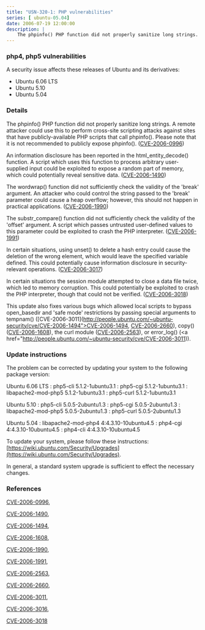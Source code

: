 ```yaml
---
title: "USN-320-1: PHP vulnerabilities"
series: [ ubuntu-05.04]
date: 2006-07-19 12:00:00
description: |
    The phpinfo() PHP function did not properly sanitize long strings. A remote attacker could use this to perform cross-site scripting attacks against sites that have publicly-available PHP scripts that call phpinfo(). Please note that it is not recommended to publicly expose phpinfo(). ([CVE-2006-0996](http://people.ubuntu.com/~ubuntu-security/cve/CVE-2006-0996))
--- 
```

 
### php4, php5 vulnerabilities

A security issue affects these releases of Ubuntu and its derivatives:

* Ubuntu 6.06 LTS
* Ubuntu 5.10
* Ubuntu 5.04

### Details

The phpinfo() PHP function did not properly sanitize long strings. A remote attacker could use this to perform cross-site scripting attacks against sites that have publicly-available PHP scripts that call phpinfo(). Please note that it is not recommended to publicly expose phpinfo(). ([CVE-2006-0996](http://people.ubuntu.com/~ubuntu-security/cve/CVE-2006-0996))

An information disclosure has been reported in the html_entity_decode() function. A script which uses this function to process arbitrary user-supplied input could be exploited to expose a random part of memory, which could potentially reveal sensitive data. ([CVE-2006-1490](http://people.ubuntu.com/~ubuntu-security/cve/CVE-2006-1490))

The wordwrap() function did not sufficiently check the validity of the &#39;break&#39; argument. An attacker who could control the string passed to the &#39;break&#39; parameter could cause a heap overflow; however, this should not happen in practical applications. ([CVE-2006-1990](http://people.ubuntu.com/~ubuntu-security/cve/CVE-2006-1990))

The substr_compare() function did not sufficiently check the validity of the &#39;offset&#39; argument. A script which passes untrusted user-defined values to this parameter could be exploited to crash the PHP interpreter. ([CVE-2006-1991](http://people.ubuntu.com/~ubuntu-security/cve/CVE-2006-1991))

In certain situations, using unset() to delete a hash entry could cause the deletion of the wrong element, which would leave the specified variable defined. This could potentially cause information disclosure in security-relevant operations. ([CVE-2006-3017](http://people.ubuntu.com/~ubuntu-security/cve/CVE-2006-3017))

In certain situations the session module attempted to close a data file twice, which led to memory corruption. This could potentially be exploited to crash the PHP interpreter, though that could not be verified. ([CVE-2006-3018](http://people.ubuntu.com/~ubuntu-security/cve/CVE-2006-3018))

This update also fixes various bugs which allowed local scripts to bypass open_basedir and &#39;safe mode&#39; restrictions by passing special arguments to tempnam() ([CVE-2006-3011](http://people.ubuntu.com/~ubuntu-security/cve/CVE-2006-1494">CVE-2006-1494</a>, <a href="http://people.ubuntu.com/~ubuntu-security/cve/CVE-2006-2660">CVE-2006-2660</a>), copy() (<a href="http://people.ubuntu.com/~ubuntu-security/cve/CVE-2006-1608">CVE-2006-1608</a>), the curl module (<a href="http://people.ubuntu.com/~ubuntu-security/cve/CVE-2006-2563">CVE-2006-2563</a>), or error_log() (<a href="http://people.ubuntu.com/~ubuntu-security/cve/CVE-2006-3011)).

### Update instructions

The problem can be corrected by updating your system to the following package version:

Ubuntu 6.06 LTS
 : php5-cli <span>5.1.2-1ubuntu3.1</span>
 : php5-cgi <span>5.1.2-1ubuntu3.1</span>
 : libapache2-mod-php5 <span>5.1.2-1ubuntu3.1</span>
 : php5-curl <span>5.1.2-1ubuntu3.1</span>

Ubuntu 5.10
 : php5-cli <span>5.0.5-2ubuntu1.3</span>
 : php5-cgi <span>5.0.5-2ubuntu1.3</span>
 : libapache2-mod-php5 <span>5.0.5-2ubuntu1.3</span>
 : php5-curl <span>5.0.5-2ubuntu1.3</span>

Ubuntu 5.04
 : libapache2-mod-php4 <span>4:4.3.10-10ubuntu4.5</span>
 : php4-cgi <span>4:4.3.10-10ubuntu4.5</span>
 : php4-cli <span>4:4.3.10-10ubuntu4.5</span>

To update your system, please follow these instructions: [https://wiki.ubuntu.com/Security/Upgrades](https://wiki.ubuntu.com/Security/Upgrades).

In general, a standard system upgrade is sufficient to effect the necessary changes.

### References

 [CVE-2006-0996](http://people.ubuntu.com/~ubuntu-security/cve/CVE-2006-0996), 

 [CVE-2006-1490](http://people.ubuntu.com/~ubuntu-security/cve/CVE-2006-1490), 

 [CVE-2006-1494](http://people.ubuntu.com/~ubuntu-security/cve/CVE-2006-1494), 

 [CVE-2006-1608](http://people.ubuntu.com/~ubuntu-security/cve/CVE-2006-1608), 

 [CVE-2006-1990](http://people.ubuntu.com/~ubuntu-security/cve/CVE-2006-1990), 

 [CVE-2006-1991](http://people.ubuntu.com/~ubuntu-security/cve/CVE-2006-1991), 

 [CVE-2006-2563](http://people.ubuntu.com/~ubuntu-security/cve/CVE-2006-2563), 

 [CVE-2006-2660](http://people.ubuntu.com/~ubuntu-security/cve/CVE-2006-2660), 

 [CVE-2006-3011](http://people.ubuntu.com/~ubuntu-security/cve/CVE-2006-3011), 

 [CVE-2006-3016](http://people.ubuntu.com/~ubuntu-security/cve/CVE-2006-3016), 

 [CVE-2006-3018](http://people.ubuntu.com/~ubuntu-security/cve/CVE-2006-3018)
 
